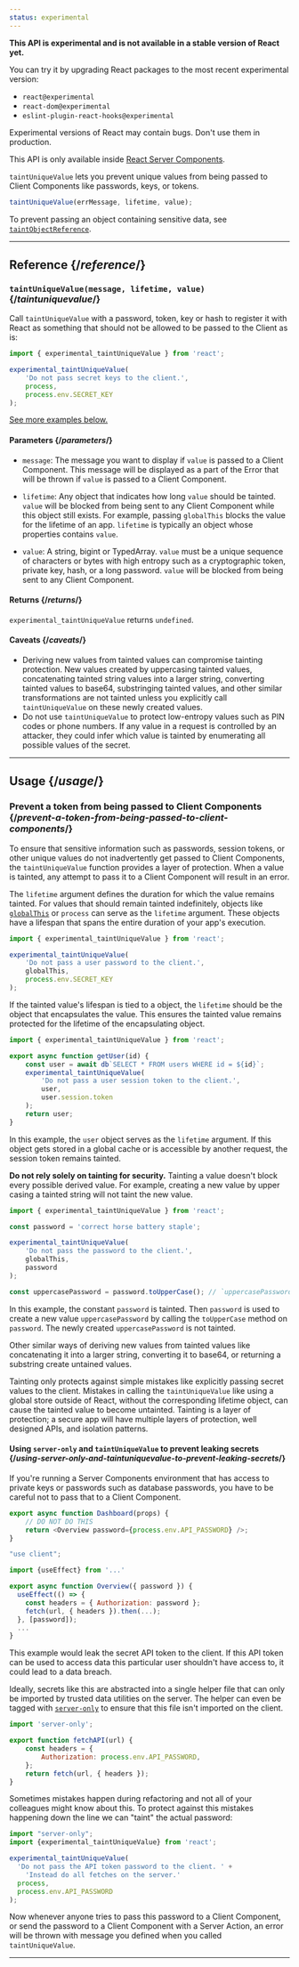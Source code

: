 ```yaml
---
status: experimental
---
```


<Wip>

**This API is experimental and is not available in a stable version of React yet.**

You can try it by upgrading React packages to the most recent experimental version:

-   `react@experimental`
-   `react-dom@experimental`
-   `eslint-plugin-react-hooks@experimental`

Experimental versions of React may contain bugs. Don't use them in production.

This API is only available inside [React Server Components](/reference/react/use-client).

</Wip>

<Intro>

`taintUniqueValue` lets you prevent unique values from being passed to Client Components like passwords, keys, or tokens.

```js
taintUniqueValue(errMessage, lifetime, value);
```

To prevent passing an object containing sensitive data, see [`taintObjectReference`](/reference/react/experimental_taintObjectReference).

</Intro>

<InlineToc />

---

## Reference {/_reference_/}

### `taintUniqueValue(message, lifetime, value)` {/_taintuniquevalue_/}

Call `taintUniqueValue` with a password, token, key or hash to register it with React as something that should not be allowed to be passed to the Client as is:

```js
import { experimental_taintUniqueValue } from 'react';

experimental_taintUniqueValue(
    'Do not pass secret keys to the client.',
    process,
    process.env.SECRET_KEY
);
```

[See more examples below.](#usage)

#### Parameters {/_parameters_/}

-   `message`: The message you want to display if `value` is passed to a Client Component. This message will be displayed as a part of the Error that will be thrown if `value` is passed to a Client Component.

-   `lifetime`: Any object that indicates how long `value` should be tainted. `value` will be blocked from being sent to any Client Component while this object still exists. For example, passing `globalThis` blocks the value for the lifetime of an app. `lifetime` is typically an object whose properties contains `value`.

-   `value`: A string, bigint or TypedArray. `value` must be a unique sequence of characters or bytes with high entropy such as a cryptographic token, private key, hash, or a long password. `value` will be blocked from being sent to any Client Component.

#### Returns {/_returns_/}

`experimental_taintUniqueValue` returns `undefined`.

#### Caveats {/_caveats_/}

-   Deriving new values from tainted values can compromise tainting protection. New values created by uppercasing tainted values, concatenating tainted string values into a larger string, converting tainted values to base64, substringing tainted values, and other similar transformations are not tainted unless you explicitly call `taintUniqueValue` on these newly created values.
-   Do not use `taintUniqueValue` to protect low-entropy values such as PIN codes or phone numbers. If any value in a request is controlled by an attacker, they could infer which value is tainted by enumerating all possible values of the secret.

---

## Usage {/_usage_/}

### Prevent a token from being passed to Client Components {/_prevent-a-token-from-being-passed-to-client-components_/}

To ensure that sensitive information such as passwords, session tokens, or other unique values do not inadvertently get passed to Client Components, the `taintUniqueValue` function provides a layer of protection. When a value is tainted, any attempt to pass it to a Client Component will result in an error.

The `lifetime` argument defines the duration for which the value remains tainted. For values that should remain tainted indefinitely, objects like [`globalThis`](https://developer.mozilla.org/en-US/docs/Web/JavaScript/Reference/Global_Objects/globalThis) or `process` can serve as the `lifetime` argument. These objects have a lifespan that spans the entire duration of your app's execution.

```js
import { experimental_taintUniqueValue } from 'react';

experimental_taintUniqueValue(
    'Do not pass a user password to the client.',
    globalThis,
    process.env.SECRET_KEY
);
```

If the tainted value's lifespan is tied to a object, the `lifetime` should be the object that encapsulates the value. This ensures the tainted value remains protected for the lifetime of the encapsulating object.

```js
import { experimental_taintUniqueValue } from 'react';

export async function getUser(id) {
    const user = await db`SELECT * FROM users WHERE id = ${id}`;
    experimental_taintUniqueValue(
        'Do not pass a user session token to the client.',
        user,
        user.session.token
    );
    return user;
}
```

In this example, the `user` object serves as the `lifetime` argument. If this object gets stored in a global cache or is accessible by another request, the session token remains tainted.

<Pitfall>

**Do not rely solely on tainting for security.** Tainting a value doesn't block every possible derived value. For example, creating a new value by upper casing a tainted string will not taint the new value.

```js
import { experimental_taintUniqueValue } from 'react';

const password = 'correct horse battery staple';

experimental_taintUniqueValue(
    'Do not pass the password to the client.',
    globalThis,
    password
);

const uppercasePassword = password.toUpperCase(); // `uppercasePassword` is not tainted
```

In this example, the constant `password` is tainted. Then `password` is used to create a new value `uppercasePassword` by calling the `toUpperCase` method on `password`. The newly created `uppercasePassword` is not tainted.

Other similar ways of deriving new values from tainted values like concatenating it into a larger string, converting it to base64, or returning a substring create untained values.

Tainting only protects against simple mistakes like explicitly passing secret values to the client. Mistakes in calling the `taintUniqueValue` like using a global store outside of React, without the corresponding lifetime object, can cause the tainted value to become untainted. Tainting is a layer of protection; a secure app will have multiple layers of protection, well designed APIs, and isolation patterns.

</Pitfall>

<DeepDive>

#### Using `server-only` and `taintUniqueValue` to prevent leaking secrets {/_using-server-only-and-taintuniquevalue-to-prevent-leaking-secrets_/}

If you're running a Server Components environment that has access to private keys or passwords such as database passwords, you have to be careful not to pass that to a Client Component.

```js
export async function Dashboard(props) {
    // DO NOT DO THIS
    return <Overview password={process.env.API_PASSWORD} />;
}
```

```js
"use client";

import {useEffect} from '...'

export async function Overview({ password }) {
  useEffect(() => {
    const headers = { Authorization: password };
    fetch(url, { headers }).then(...);
  }, [password]);
  ...
}
```

This example would leak the secret API token to the client. If this API token can be used to access data this particular user shouldn't have access to, it could lead to a data breach.

[comment]: <> (TODO: Link to `server-only` docs once they are written)

Ideally, secrets like this are abstracted into a single helper file that can only be imported by trusted data utilities on the server. The helper can even be tagged with [`server-only`](https://www.npmjs.com/package/server-only) to ensure that this file isn't imported on the client.

```js
import 'server-only';

export function fetchAPI(url) {
    const headers = {
        Authorization: process.env.API_PASSWORD,
    };
    return fetch(url, { headers });
}
```

Sometimes mistakes happen during refactoring and not all of your colleagues might know about this.
To protect against this mistakes happening down the line we can "taint" the actual password:

```js
import "server-only";
import {experimental_taintUniqueValue} from 'react';

experimental_taintUniqueValue(
  'Do not pass the API token password to the client. ' +
    'Instead do all fetches on the server.'
  process,
  process.env.API_PASSWORD
);
```

Now whenever anyone tries to pass this password to a Client Component, or send the password to a Client Component with a Server Action, an error will be thrown with message you defined when you called `taintUniqueValue`.

</DeepDive>

---
